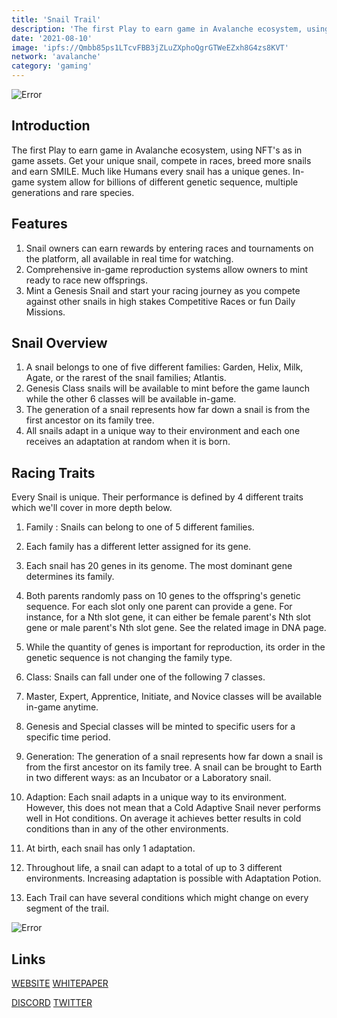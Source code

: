 ```yaml
---
title: 'Snail Trail'
description: 'The first Play to earn game in Avalanche ecosystem, using NFTs as in game assets. Get your unique snail, compete in races, breed more snails and earn SMILE'
date: '2021-08-10'
image: 'ipfs://Qmbb85ps1LTcvFBB3jZLuZXphoQgrGTWeEZxh8G4zs8KVT'
network: 'avalanche'
category: 'gaming'
---
```


![Error](ipfs://QmNsh9w7xZZDrV2WJEcC5KwQhf2yFBxSRqqWC5fGw9mEki)

## Introduction

The first Play to earn game in Avalanche ecosystem, using NFT's as in game assets. Get your unique snail, compete in races, breed more snails and earn SMILE. Much like Humans every snail has a unique genes. In-game system allow for billions of different genetic sequence, multiple generations and rare species.

## Features

1. Snail owners can earn rewards by entering races and tournaments on the platform, all available in real time for watching.
2. Comprehensive in-game reproduction systems allow owners to mint ready to race new offsprings.
3. Mint a Genesis Snail and start your racing journey as you compete against other snails in high stakes Competitive Races or fun Daily Missions.


## Snail Overview

1. A snail belongs to one of five different families: Garden, Helix, Milk, Agate, or the rarest of the snail families; Atlantis.
2. Genesis Class snails will be available to mint before the game launch while the other 6 classes will be available in-game.
3. The generation of a snail represents how far down a snail is from the first ancestor on its family tree.
4. All snails adapt in a unique way to their environment and each one receives an adaptation at random when it is born.


## Racing Traits

Every Snail is unique. Their performance is defined by 4 different traits which we'll cover in more depth below.

1. Family :
Snails can belong to one of 5 different families.

1. Each family has a different letter assigned for its gene.
2. Each snail has 20 genes in its genome. The most dominant gene determines its family.
3. Both parents randomly pass on 10 genes to the offspring's genetic sequence. For each slot only one parent can provide a gene. For instance, for a Nth slot gene, it can either be female parent's Nth slot gene or male parent's Nth slot gene. See the related image in DNA page.
4. While the quantity of genes is important for reproduction, its order in the genetic sequence is not changing the family type.

2. Class:
Snails can fall under one of the following 7 classes.

1. Master, Expert, Apprentice, Initiate, and Novice classes will be available in-game anytime.
2. Genesis and Special classes will be minted to specific users for a specific time period.

3. Generation: 
The generation of a snail represents how far down a snail is from the first ancestor on its family tree. A snail can be brought to Earth in two different ways: as an Incubator or a Laboratory snail.

4. Adaption: 
Each snail adapts in a unique way to its environment. However, this does not mean that a Cold Adaptive Snail never performs well in Hot conditions. On average it achieves better results in cold conditions than in any of the other environments.

1. At birth, each snail has only 1 adaptation.
2. Throughout life, a snail can adapt to a total of up to 3 different environments. Increasing adaptation is possible with Adaptation Potion.
3. Each Trail can have several conditions which might change on every segment of the trail.


![Error](ipfs://QmQe6BhmPS8AzoU4Wqbzj3hx4ndQXtag9pqWaSJfHFU2Ew)



## Links

[WEBSITE](https://www.snailtrail.art/)
[WHITEPAPER](https://docs.snailtrail.art/)

[DISCORD](https://discord.gg/snailtrail)
[TWITTER](https://twitter.com/SnailTrailGame)
